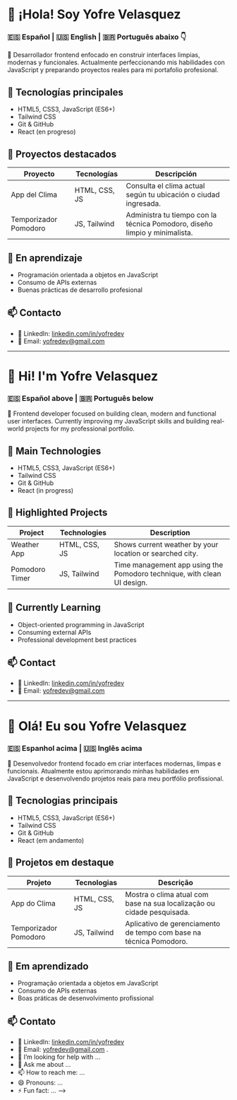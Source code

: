 # 👋 ¡Hola! Soy Yofre Velasquez
### 🇪🇸 Español | 🇺🇸 English | 🇧🇷 Português abaixo 👇

🎯 Desarrollador frontend enfocado en construir interfaces limpias, modernas y funcionales. Actualmente perfeccionando mis habilidades con JavaScript y preparando proyectos reales para mi portafolio profesional.

## 🚀 Tecnologías principales

- HTML5, CSS3, JavaScript (ES6+)
- Tailwind CSS
- Git & GitHub
- React (en progreso)

## 📌 Proyectos destacados

| Proyecto              | Tecnologías              | Descripción                                                                 |
|-----------------------|--------------------------|-----------------------------------------------------------------------------|
| App del Clima         | HTML, CSS, JS            | Consulta el clima actual según tu ubicación o ciudad ingresada.            |
| Temporizador Pomodoro | JS, Tailwind             | Administra tu tiempo con la técnica Pomodoro, diseño limpio y minimalista. |

## 🧠 En aprendizaje

- Programación orientada a objetos en JavaScript
- Consumo de APIs externas
- Buenas prácticas de desarrollo profesional

## 📫 Contacto

- 💼 LinkedIn: [linkedin.com/in/yofredev](https://linkedin.com/in/yofredev)
- 📧 Email: yofredev@gmail.com

---

# 👋 Hi! I'm Yofre Velasquez
### 🇪🇸 Español above | 🇧🇷 Português below

🎯 Frontend developer focused on building clean, modern and functional user interfaces. Currently improving my JavaScript skills and building real-world projects for my professional portfolio.

## 🚀 Main Technologies

- HTML5, CSS3, JavaScript (ES6+)
- Tailwind CSS
- Git & GitHub
- React (in progress)

## 📌 Highlighted Projects

| Project               | Technologies              | Description                                                                 |
|-----------------------|---------------------------|-----------------------------------------------------------------------------|
| Weather App           | HTML, CSS, JS             | Shows current weather by your location or searched city.                   |
| Pomodoro Timer        | JS, Tailwind              | Time management app using the Pomodoro technique, with clean UI design.    |

## 🧠 Currently Learning

- Object-oriented programming in JavaScript
- Consuming external APIs
- Professional development best practices

## 📫 Contact

- 💼 LinkedIn: [linkedin.com/in/yofredev](https://linkedin.com/in/yofredev)
- 📧 Email: yofredev@gmail.com

---

# 👋 Olá! Eu sou Yofre Velasquez
### 🇪🇸 Espanhol acima | 🇺🇸 Inglês acima

🎯 Desenvolvedor frontend focado em criar interfaces modernas, limpas e funcionais. Atualmente estou aprimorando minhas habilidades em JavaScript e desenvolvendo projetos reais para meu portfólio profissional.

## 🚀 Tecnologias principais

- HTML5, CSS3, JavaScript (ES6+)
- Tailwind CSS
- Git & GitHub
- React (em andamento)

## 📌 Projetos em destaque

| Projeto               | Tecnologias              | Descrição                                                                 |
|-----------------------|--------------------------|--------------------------------------------------------------------------|
| App do Clima          | HTML, CSS, JS            | Mostra o clima atual com base na sua localização ou cidade pesquisada.  |
| Temporizador Pomodoro | JS, Tailwind             | Aplicativo de gerenciamento de tempo com base na técnica Pomodoro.      |

## 🧠 Em aprendizado

- Programação orientada a objetos em JavaScript
- Consumo de APIs externas
- Boas práticas de desenvolvimento profissional

## 📫 Contato

- 💼 LinkedIn: [linkedin.com/in/yofredev](https://linkedin.com/in/yofredev)
- 📧 Email: yofredev@gmail.com
.
- 🤔 I’m looking for help with ...
- 💬 Ask me about ...
- 📫 How to reach me: ...
- 😄 Pronouns: ...
- ⚡ Fun fact: ...
-->
